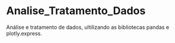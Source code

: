 # Analise_Tratamento_Dados
 Análise e tratamento de dados, ultilizando as bibliotecas pandas e plotly.express.
